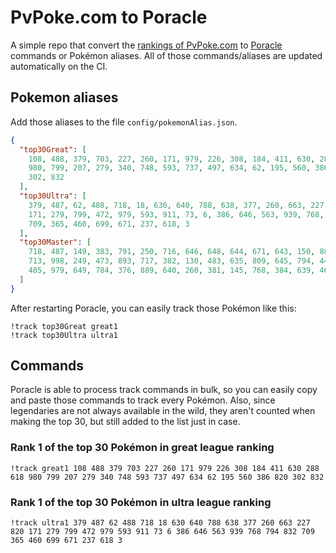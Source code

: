 # PvPoke.com to Poracle
A simple repo that convert the [rankings of PvPoke.com](https://pvpoke.com/rankings/) to [Poracle](https://github.com/KartulUdus/PoracleJS) commands or Pokémon aliases. 
All of those commands/aliases are updated automatically on the CI.

## Pokemon aliases
Add those aliases to the file `config/pokemonAlias.json`. 

<!-- aliases-start -->
```json
{
  "top30Great": [
    108, 488, 379, 703, 227, 260, 171, 979, 226, 308, 184, 411, 630, 288, 618,
    980, 799, 207, 279, 340, 748, 593, 737, 497, 634, 62, 195, 560, 386, 820,
    302, 832
  ],
  "top30Ultra": [
    379, 487, 62, 488, 718, 18, 630, 640, 788, 638, 377, 260, 663, 227, 820,
    171, 279, 799, 472, 979, 593, 911, 73, 6, 386, 646, 563, 939, 768, 794, 832,
    709, 365, 460, 699, 671, 237, 618, 3
  ],
  "top30Master": [
    718, 487, 149, 383, 791, 250, 716, 646, 648, 644, 671, 643, 150, 888, 484,
    713, 998, 249, 473, 893, 717, 382, 130, 483, 635, 809, 645, 794, 445, 901,
    485, 979, 649, 784, 376, 889, 640, 260, 381, 145, 768, 384, 639, 464, 534
  ]
}
```
<!-- aliases-end -->

After restarting Poracle, you can easily track those Pokémon like this:
```shell
!track top30Great great1
!track top30Ultra ultra1
```

## Commands
Poracle is able to process track commands in bulk, so you can easily copy and paste those commands to track every Pokémon. 
Also, since legendaries are not always available in the wild, they aren't counted when making the top 30, but still added to the list just in case.

### Rank 1 of the top 30 Pokémon in great league ranking
<!-- top30great-start -->
```
!track great1 108 488 379 703 227 260 171 979 226 308 184 411 630 288 618 980 799 207 279 340 748 593 737 497 634 62 195 560 386 820 302 832
```
<!-- top30great-end -->

### Rank 1 of the top 30 Pokémon in ultra league ranking
<!-- top30ultra-start -->
```
!track ultra1 379 487 62 488 718 18 630 640 788 638 377 260 663 227 820 171 279 799 472 979 593 911 73 6 386 646 563 939 768 794 832 709 365 460 699 671 237 618 3
```
<!-- top30ultra-end -->
